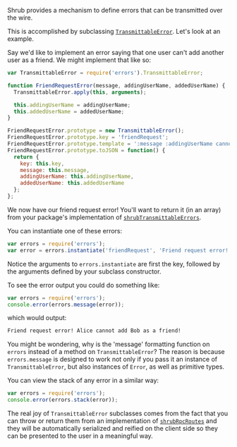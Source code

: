 Shrub provides a mechanism to define errors that can be transmitted over the
wire.

This is accomplished by subclassing
[`TransmittableError`](source/client/modules/errors/#transmittableerror). Let's
look at an example.

Say we'd like to implement an error saying that one user can't add another
user as a friend. We might implement that like so:

```javascript
var TransmittableError = require('errors').TransmittableError;

function FriendRequestError(message, addingUserName, addedUserName) {
  TransmittableError.apply(this, arguments);

  this.addingUserName = addingUserName;
  this.addedUserName = addedUserName;
}

FriendRequestError.prototype = new TransmittableError();
FriendRequestError.prototype.key = 'friendRequest';
FriendRequestError.prototype.template = ':message :addingUserName cannot add :addedUserName as a friend!';
FriendRequestError.prototype.toJSON = function() {
  return {
    key: this.key,
    message: this.message,
    addingUserName: this.addingUserName,
    addedUserName: this.addedUserName
  };
};
```

We now have our friend request error! You'll want to return it (in an array)
from your package's implementation of
[`shrubTransmittableErrors`](hooks/#shrubtransmittableerrors).

You can instantiate one of these errors:

```javascript
var errors = require('errors');
var error = errors.instantiate('friendRequest', 'Friend request error!', 'Alice', 'Bob');
```

Notice the arguments to `errors.instantiate` are first the key, followed by
the arguments defined by your subclass constructor.

To see the error output you could do something like:

```javascript
var errors = require('errors');
console.error(errors.message(error));
```

which would output:

```markdown
Friend request error! Alice cannot add Bob as a friend!
```

You might be wondering, why is the 'message' formatting function on `errors`
instead of a method on `TransmittableError`? The reason is because
`errors.message` is designed to work not only if you pass it an instance of
`TransmittableError`, but also instances of `Error`, as well as primitive
types.

You can view the stack of any error in a similar way:

```javascript
var errors = require('errors');
console.error(errors.stack(error));
```

The real joy of `TransmittableError` subclasses comes from the fact that you
can throw or return them from an implementation of
[`shrubRpcRoutes`](hooks/#shrubrpcroutes) and they will be automatically
serialized and reified on the client side so they can be presented to the
user in a meaningful way.
